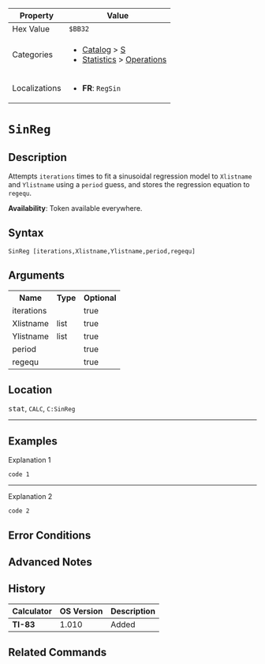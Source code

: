 | Property      | Value |
|---------------|-------|
| Hex Value     | `$BB32`|
| Categories    | <ul><li>[Catalog](<../categories/Catalog.md>) > [S](<../categories/Catalog.md#S>)</li><li>[Statistics](<../categories/Statistics.md>) > [Operations](<../categories/Statistics.md#Operations>)</li></ul> |
| Localizations | <ul><li><b>FR</b>: `RegSin `</li></ul> |

# `SinReg `

## Description
Attempts `iterations` times to fit a sinusoidal regression model to `Xlistname` and `Ylistname` using a `period` guess, and stores the regression equation to `regequ`.


<b>Availability</b>: Token available everywhere.

## Syntax
`SinReg [iterations,Xlistname,Ylistname,period,regequ]`

## Arguments
<table>
<tr><th>Name</th><th>Type</th><th>Optional</th></tr>

<tr><td>iterations</td><td></td><td>true</td></tr>

<tr><td>Xlistname</td><td>list</td><td>true</td></tr>

<tr><td>Ylistname</td><td>list</td><td>true</td></tr>

<tr><td>period</td><td></td><td>true</td></tr>

<tr><td>regequ</td><td></td><td>true</td></tr>

</table>

## Location
<kbd>stat</kbd>, `CALC`, `C:SinReg`
<hr>

## Examples

Explanation 1
```ti-basic
code 1
```
---
Explanation 2
```ti-basic
code 2
```

## Error Conditions


## Advanced Notes


## History
| Calculator | OS Version | Description |
|------------|------------|-------------|
| <b>TI-83</b> | 1.010 | Added

## Related Commands

    